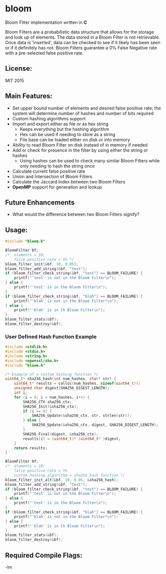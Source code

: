 # bloom
Bloom Filter implementation written in **C**

Bloom Filters are a probabilistic data structure that allows for the storage and
look up of elements. The data stored in a Bloom Filter is not retrievable. Once
data is 'inserted', data can be checked to see if it likely has been seen or if
it definitely has not. Bloom Filters guarantee a 0% False Negative rate with a
pre-selected false positive rate.


## License:
MIT 2015


## Main Features:
* Set upper bound number of elements and desired false positive rate; the system
will determine number of hashes and number of bits required
* Custom hashing algorithms support
* Import and export either as file or as hex string
    * Keeps everything but the hashing algorithm
    * Hex can be used if needing to store as a string
    * File base can be loaded either on disk or into memory
* Ability to read Bloom Filter on disk instead of in memory if needed
* Add or check for presence in the filter by using either the string or hashes
    * Using hashes can be used to check many similar Bloom Filters while only
    needing to hash the string once
* Calculate current false positive rate
* Union and Intersection of Bloom Filters
* Calculate the Jaccard Index between two Bloom Filters
* **OpenMP** support for generation and lookup


## Future Enhancements
* What would the difference between two Bloom Filters signify?


## Usage:
``` c
#include "bloom.h"

BloomFilter bf;
/*  elements = 10;
    false positive rate = 5% */
bloom_filter_init(&bf, 10, 0.05);
bloom_filter_add_string(&bf, "test");
if (bloom_filter_check_string(&bf, "test") == BLOOM_FAILURE) {
    printf("'test' is not in the Bloom Filter\n");
} else {
    printf("'test' is in the Bloom Filter\n");
}
if (bloom_filter_check_string(&bf, "blah") == BLOOM_FAILURE) {
    printf("'blah' is not in the Bloom Filter!\n");
} else {
    printf("'blah' is in th Bloom Filter\n");
}
bloom_filter_stats(&bf);
bloom_filter_destroy(&bf);
```

### User Defined Hash Function Example
``` c
#include <stdlib.h>
#include <stdio.h>
#include <string.h>
#include <openssl/sha.h>
#include "bloom.h"

/* Example of a custom hashing function */
uint64_t* sha256_hash(int num_hashes, char* str) {
    uint64_t* results = calloc(num_hashes, sizeof(uint64_t));
    unsigned char digest[SHA256_DIGEST_LENGTH];
    int i;
    for (i = 0; i < num_hashes; i++) {
        SHA256_CTX sha256_ctx;
        SHA256_Init(&sha256_ctx);
        if (i == 0) {
            SHA256_Update(&sha256_ctx, str, strlen(str));
        } else {
            SHA256_Update(&sha256_ctx, digest, SHA256_DIGEST_LENGTH);
        }
        SHA256_Final(digest, &sha256_ctx);
        results[i] = (uint64_t)* (uint64_t* )digest;
    }
    return results;
}

BloomFilter bf;
/*  elements = 10;
    false positive rate = 5%
    custom hashing algorithm = sha256_hash function */
bloom_filter_init_alt(&bf, 10, 0.05, &sha256_hash);
bloom_filter_add_string(&bf, "test");
if (bloom_filter_check_string(&bf, "test") == BLOOM_FAILURE) {
    printf("'test' is not in the Bloom Filter\n");
} else {
    printf("'test' is in the Bloom Filter\n");
}
if (bloom_filter_check_string(&bf, "blah") == BLOOM_FAILURE) {
    printf("'blah' is not in the Bloom Filter!\n");
} else {
    printf("'blah' is in th Bloom Filter\n");
}
bloom_filter_stats(&bf);
bloom_filter_destroy(&bf);
```

## Required Compile Flags:
-lm
